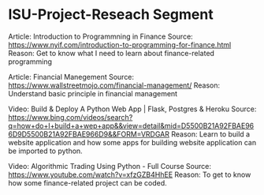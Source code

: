 # ISU-Project-Reseach Segment

Article: Introduction to Programmning in Finance
Source: https://www.nyif.com/introduction-to-programming-for-finance.html
Reason: Get to know what I need to learn about finance-related programming 

Article: Financial Manegement
Source: https://www.wallstreetmojo.com/financial-management/
Reason: Understand basic principle in financial management

Video: Build & Deploy A Python Web App | Flask, Postgres & Heroku
Source: https://www.bing.com/videos/search?q=how+do+I+build+a+wep+app&&view=detail&mid=D5500B21A92FBAE966D9D5500B21A92FBAE966D9&&FORM=VRDGAR
Reason: Learn to build a website application and how some apps for building website application can be imported to python. 

Video: Algorithmic Trading Using Python - Full Course
Source: https://www.youtube.com/watch?v=xfzGZB4HhEE
Reason: To get to know how some finance-related project can be coded. 
